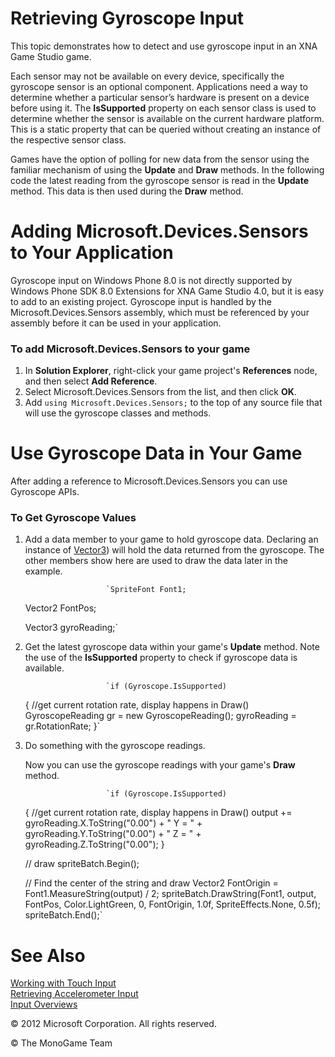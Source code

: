 

# Retrieving Gyroscope Input

This topic demonstrates how to detect and use gyroscope input in an XNA Game Studio game.

Each sensor may not be available on every device, specifically the gyroscope sensor is an optional component. Applications need a way to determine whether a particular sensor’s hardware is present on a device before using it. The **IsSupported** property on each sensor class is used to determine whether the sensor is available on the current hardware platform. This is a static property that can be queried without creating an instance of the respective sensor class.

Games have the option of polling for new data from the sensor using the familiar mechanism of using the **Update** and **Draw** methods. In the following code the latest reading from the gyroscope sensor is read in the **Update** method. This data is then used during the **Draw** method.

# Adding Microsoft.Devices.Sensors to Your Application

Gyroscope input on Windows Phone 8.0 is not directly supported by Windows Phone SDK 8.0 Extensions for XNA Game Studio 4.0, but it is easy to add to an existing project. Gyroscope input is handled by the Microsoft.Devices.Sensors assembly, which must be referenced by your assembly before it can be used in your application.

### To add Microsoft.Devices.Sensors to your game

1.  In **Solution Explorer**, right-click your game project's **References** node, and then select **Add Reference**.
2.  Select Microsoft.Devices.Sensors from the list, and then click **OK**.
3.  Add `using Microsoft.Devices.Sensors;` to the top of any source file that will use the gyroscope classes and methods.

# Use Gyroscope Data in Your Game

After adding a reference to Microsoft.Devices.Sensors you can use Gyroscope APIs.

### To Get Gyroscope Values

1.  Add a data member to your game to hold gyroscope data. Declaring an instance of [Vector3](T_Microsoft_Xna_Framework_Vector3.md)) will hold the data returned from the gyroscope. The other members show here are used to draw the data later in the example.
    
                          `SpriteFont Font1;
    Vector2 FontPos;
    
    Vector3 gyroReading;`
                        
    
2.  Get the latest gyroscope data within your game's **Update** method. Note the use of the **IsSupported** property to check if gyroscope data is available.
    
                          `if (Gyroscope.IsSupported)
    {
        //get current rotation rate, display happens in Draw()
        GyroscopeReading gr = new GyroscopeReading();
        gyroReading = gr.RotationRate;
    }`
                        
    
3.  Do something with the gyroscope readings.
    
    Now you can use the gyroscope readings with your game's **Draw** method.
    
                          `if (Gyroscope.IsSupported)
    {
        //get current rotation rate, display happens in Draw()
        output += gyroReading.X.ToString("0.00") + " Y = "
        + gyroReading.Y.ToString("0.00") + " Z = "
        + gyroReading.Z.ToString("0.00");
    }
    
    // draw 
    spriteBatch.Begin();
    
    // Find the center of the string and draw
    Vector2 FontOrigin = Font1.MeasureString(output) / 2;
    spriteBatch.DrawString(Font1, output, FontPos, Color.LightGreen, 0, FontOrigin, 1.0f, SpriteEffects.None, 0.5f);
    spriteBatch.End();`
                        
    

# See Also

[Working with Touch Input](Input_HowTo_UseMultiTouchInput.md)  
[Retrieving Accelerometer Input](Input_HowTo_UseAccelerometerInput.md)  
[Input Overviews](Input.md)  

© 2012 Microsoft Corporation. All rights reserved.  

© The MonoGame Team